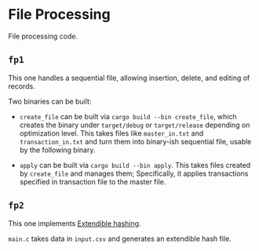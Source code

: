 # File Processing

File processing code.

## `fp1`

This one handles a sequential file, allowing insertion, delete, and editing of
records.

Two binaries can be built:
- `create_file` can be built via `cargo build --bin create_file`, which creates
  the binary under `target/debug` or `target/release` depending on optimization
  level. This takes files like `master_in.txt` and `transaction_in.txt` and turn
  them into binary-ish sequential file, usable by the following binary.

- `apply` can be built via `cargo build --bin apply`. This takes files created by
  `create_file` and manages them; Specifically, it applies transactions specified
  in transaction file to the master file.

## `fp2`

This one implements [Extendible hashing](https://en.wikipedia.org/wiki/Extendible_hashing).

`main.c` takes data in `input.csv` and generates an extendible hash file.
